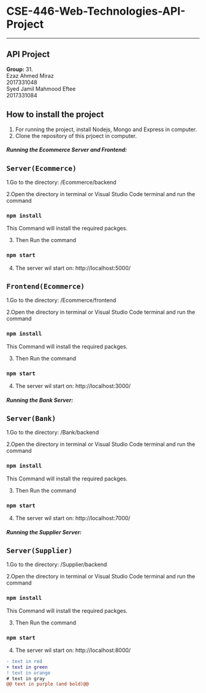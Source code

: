 # CSE-446-Web-Technologies-API-Project
**********************
 API Project
 -----------------
 **Group:** 31.
 <br />
 Ezaz Ahmed Miraz<br />
       2017331048<br />
       Syed Jamil Mahmood Eftee<br />
       2017331084<br />
       
How to install the project
---------------------------
1. For running the project, install Nodejs, Mongo and Express in computer.
2. Clone the repository of this prjoect in computer.

##### Running the Ecommerce Server and Frontend:

## `Server(Ecommerce)`

1.Go to the directory: /Ecommerce/backend

2.Open the directory in terminal or Visual Studio Code terminal and run the command

  ### `npm install`
 
This Command will install the required packges.
 
3. Then Run the command 
 
  ### `npm start`
 
4. The server wil start on: http://localhost:5000/

## `Frontend(Ecommerce)`

1.Go to the directory: /Ecommerce/frontend

2.Open the directory in terminal or Visual Studio Code terminal and run the command

  ### `npm install`
 
This Command will install the required packges.
 
3. Then Run the command 
 
  ### `npm start`
 
4. The server wil start on: http://localhost:3000/

##### Running the Bank Server:

## `Server(Bank)`

1.Go to the directory: /Bank/backend

2.Open the directory in terminal or Visual Studio Code terminal and run the command

  ### `npm install`
 
This Command will install the required packges.
 
3. Then Run the command 
 
  ### `npm start`
 
4. The server wil start on: http://localhost:7000/

##### Running the Supplier Server:

## `Server(Supplier)`

1.Go to the directory: /Supplier/backend

2.Open the directory in terminal or Visual Studio Code terminal and run the command

  ### `npm install`
 
This Command will install the required packges.
 
3. Then Run the command 
 
  ### `npm start`
 
4. The server wil start on: http://localhost:8000/

```diff
- text in red
+ text in green
! text in orange
# text in gray
@@ text in purple (and bold)@@
```

